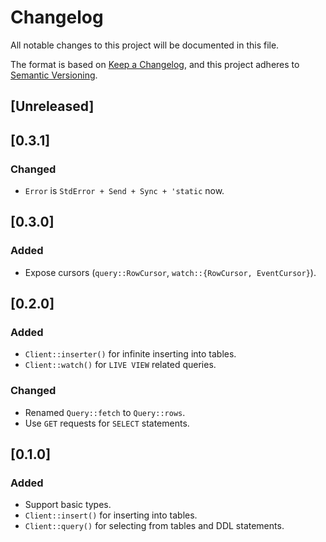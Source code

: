 # Changelog
All notable changes to this project will be documented in this file.

The format is based on [Keep a Changelog](https://keepachangelog.com/en/1.0.0/),
and this project adheres to [Semantic Versioning](https://semver.org/spec/v2.0.0.html).

## [Unreleased]

## [0.3.1]
### Changed
- `Error` is `StdError + Send + Sync + 'static` now.

## [0.3.0]
### Added
- Expose cursors (`query::RowCursor`, `watch::{RowCursor, EventCursor}`).

## [0.2.0]
### Added
- `Client::inserter()` for infinite inserting into tables.
- `Client::watch()` for `LIVE VIEW` related queries.

### Changed
- Renamed `Query::fetch` to `Query::rows`.
- Use `GET` requests for `SELECT` statements.

## [0.1.0]
### Added
- Support basic types.
- `Client::insert()` for inserting into tables.
- `Client::query()` for selecting from tables and DDL statements.
